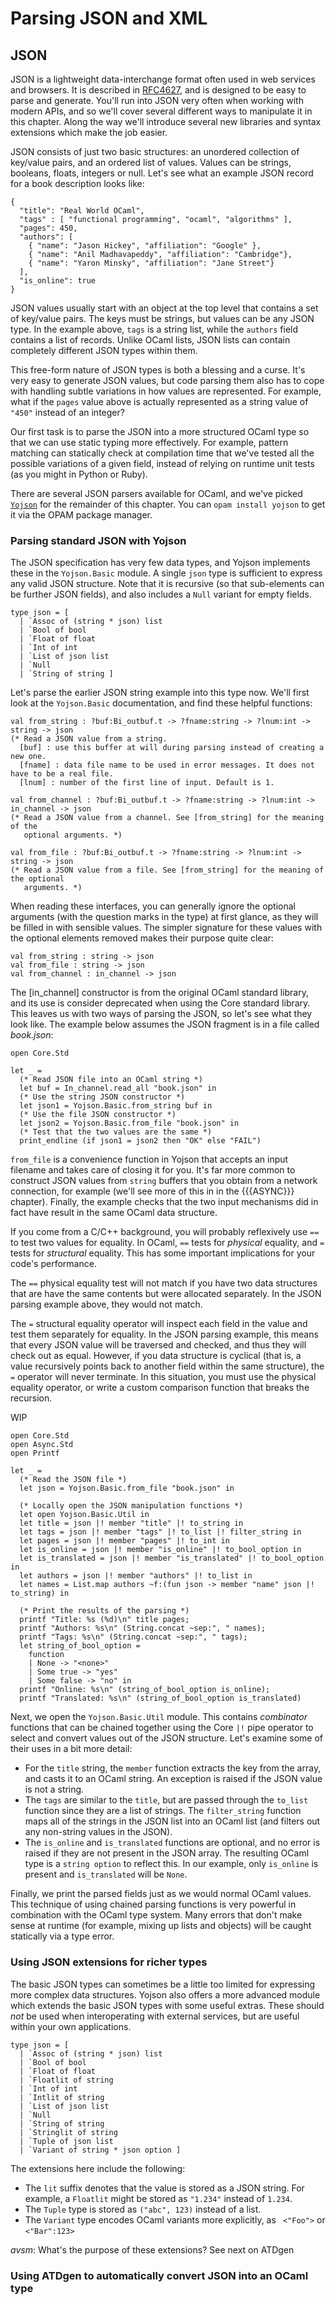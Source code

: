 # Parsing JSON and XML

## JSON

JSON is a lightweight data-interchange format often used in web services and
browsers.  It is described in [RFC4627](http://www.ietf.org/rfc/rfc4627.txt),
and is designed to be easy to parse and generate.  You'll run into JSON very
often when working with modern APIs, and so we'll cover several different
ways to manipulate it in this chapter. Along the way we'll introduce several
new libraries and syntax extensions which make the job easier.

JSON consists of just two basic structures: an unordered collection of
key/value pairs, and an ordered list of values.  Values can be strings,
booleans, floats, integers or null.  Let's see what an example JSON record for
a book description looks like:

~~~~~~~~~~~~~~~~~~~~~~~~~~~ { .json }
{
  "title": "Real World OCaml",
  "tags" : [ "functional programming", "ocaml", "algorithms" ],
  "pages": 450,
  "authors": [
    { "name": "Jason Hickey", "affiliation": "Google" },
    { "name": "Anil Madhavapeddy", "affiliation": "Cambridge"},
    { "name": "Yaron Minsky", "affiliation": "Jane Street"}
  ],
  "is_online": true
}
~~~~~~~~~~~~~~~~~~~~~~~~~~~

JSON values usually start with an object at the top level that contains a set
of key/value pairs.  The keys must be strings, but values can be any JSON type.
In the example above, `tags` is a string list, while the `authors` field
contains a list of records.  Unlike OCaml lists, JSON lists can contain
completely different JSON types within them.

This free-form nature of JSON types is both a blessing and a curse.  It's very
easy to generate JSON values, but code parsing them also has to cope with
handling subtle variations in how values are represented. For example, what if
the `pages` value above is actually represented as a string value of `"450"`
instead of an integer?

Our first task is to parse the JSON into a more structured OCaml type so that
we can use static typing more effectively.  For example, pattern matching can
statically check at compilation time that we've tested all the possible variations
of a given field, instead of relying on runtime unit tests (as you might in Python
or Ruby).

There are several JSON parsers available for OCaml, and we've picked
[`Yojson`](http://mjambon.com/yojson.html) for the remainder of this chapter.
You can `opam install yojson` to get it via the OPAM package manager.
 
### Parsing standard JSON with Yojson

The JSON specification has very few data types, and Yojson implements
these in the `Yojson.Basic` module.  A single `json` type is sufficient to
express any valid JSON structure. Note that it is recursive (so that
sub-elements can be further JSON fields), and also includes a `Null` variant
for empty fields.

~~~~~~~~~~~~~~~~~~~~~~~~~~~ { .ocaml }
type json = [
  | `Assoc of (string * json) list
  | `Bool of bool
  | `Float of float
  | `Int of int
  | `List of json list
  | `Null
  | `String of string ] 
~~~~~~~~~~~~~~~~~~~~~~~~~~~

Let's parse the earlier JSON string example into this type now.  We'll first
look at the `Yojson.Basic` documentation, and find these helpful functions:

~~~~~~~~~~~~~~~~~~~~~~~~~~~ { .ocaml }
val from_string : ?buf:Bi_outbuf.t -> ?fname:string -> ?lnum:int -> string -> json
(* Read a JSON value from a string.
  [buf] : use this buffer at will during parsing instead of creating a new one.
  [fname] : data file name to be used in error messages. It does not have to be a real file.
  [lnum] : number of the first line of input. Default is 1.

val from_channel : ?buf:Bi_outbuf.t -> ?fname:string -> ?lnum:int -> in_channel -> json
(* Read a JSON value from a channel. See [from_string] for the meaning of the 
   optional arguments. *)

val from_file : ?buf:Bi_outbuf.t -> ?fname:string -> ?lnum:int -> string -> json
(* Read a JSON value from a file. See [from_string] for the meaning of the optional
   arguments. *)
~~~~~~~~~~~~~~~~~~~~~~~~~~~

When reading these interfaces, you can generally ignore the optional arguments
(with the question marks in the type) at first glance, as they will be filled
in with sensible values.  The simpler signature for these values with the
optional elements removed makes their purpose quite clear:

~~~~~~~~~~~~~~~~~~~~~~~~~~~ { .ocaml }
val from_string : string -> json
val from_file : string -> json
val from_channel : in_channel -> json
~~~~~~~~~~~~~~~~~~~~~~~~~~~

The [in_channel] constructor is from the original OCaml standard library, and
its use is consider deprecated when using the Core standard library.  This
leaves us with two ways of parsing the JSON, so let's see what they look like.
The example below assumes the JSON fragment is in a file called *book.json*:

~~~~~~~~~~~~~~~~~~~~~~~~~~~ { .ocaml }
open Core.Std

let _ =
  (* Read JSON file into an OCaml string *)
  let buf = In_channel.read_all "book.json" in
  (* Use the string JSON constructor *)
  let json1 = Yojson.Basic.from_string buf in
  (* Use the file JSON constructor *)
  let json2 = Yojson.Basic.from_file "book.json" in
  (* Test that the two values are the same *)
  print_endline (if json1 = json2 then "OK" else "FAIL")
~~~~~~~~~~~~~~~~~~~~~~~~~~~

`from_file` is a convenience function in Yojson that accepts an input filename
and takes care of closing it for you. It's far more common to construct JSON
values from `string` buffers that you obtain from a network connection, for
example (we'll see more of this in in the {{{ASYNC}}} chapter). Finally, the
example checks that the two input mechanisms did in fact have result in the
same OCaml data structure.

<sidebar>
<title>The difference between `=` and `==`</title>

If you come from a C/C++ background, you will probably reflexively use `==`
to test two values for equality. In OCaml, `==` tests for *physical* equality,
and `=` tests for *structural* equality. This has some important implications
for your code's performance.

The `==` physical equality test will not match if you have two data structures
that are have the same contents but were allocated separately. In the JSON
parsing example above, they would not match.

The `=` structural equality operator will inspect each field in the value and
test them separately for equality. In the JSON parsing example, this means that
every JSON value will be traversed and checked, and thus they will check out as
equal.  However, if you data structure is cyclical (that is, a value
recursively points back to another field within the same structure), the `=`
operator will never terminate.  In this situation, you must use the physical
equality operator, or write a custom comparison function that breaks the
recursion.

</sidebar>

WIP

~~~~~~~~~~~~~~~~~~~~~~~~~~~ { .ocaml }
open Core.Std
open Async.Std
open Printf

let _ =
  (* Read the JSON file *)
  let json = Yojson.Basic.from_file "book.json" in

  (* Locally open the JSON manipulation functions *)
  let open Yojson.Basic.Util in
  let title = json |! member "title" |! to_string in
  let tags = json |! member "tags" |! to_list |! filter_string in
  let pages = json |! member "pages" |! to_int in
  let is_online = json |! member "is_online" |! to_bool_option in
  let is_translated = json |! member "is_translated" |! to_bool_option in
  let authors = json |! member "authors" |! to_list in
  let names = List.map authors ~f:(fun json -> member "name" json |! to_string) in

  (* Print the results of the parsing *)
  printf "Title: %s (%d)\n" title pages;
  printf "Authors: %s\n" (String.concat ~sep:", " names);
  printf "Tags: %s\n" (String.concat ~sep:", " tags);
  let string_of_bool_option =
    function
    | None -> "<none>"
    | Some true -> "yes"
    | Some false -> "no" in
  printf "Online: %s\n" (string_of_bool_option is_online);
  printf "Translated: %s\n" (string_of_bool_option is_translated)
~~~~~~~~~~~~~~~~~~~~~~~~~~~

Next, we open the `Yojson.Basic.Util` module.  This contains *combinator* functions that can be chained together using the Core `|!` pipe operator to select and convert values out of the JSON structure.  Let's examine some of their uses in a bit more detail:

* For the `title` string, the `member` function extracts the key from the array, and casts it to an OCaml string. An exception is raised if the JSON value is not a string.
* The `tags` are similar to the `title`, but are passed through the `to_list` function since they are a list of strings.  The `filter_string` function maps all of the strings in the JSON list into an OCaml list (and filters out any non-string values in the JSON).
* The `is_online` and `is_translated` functions are optional, and no error is raised if they are not present in the JSON array. The resulting OCaml type is a `string option` to reflect this. In our example, only `is_online` is present and `is_translated` will be `None`.

Finally, we print the parsed fields just as we would normal OCaml values. This technique of using chained parsing functions is very powerful in combination with the OCaml type system. Many errors that don't make sense at runtime (for example, mixing up lists and objects) will be caught statically via a type error.

### Using JSON extensions for richer types

The basic JSON types  can sometimes be a little too limited for expressing more complex data structures. Yojson also offers a more advanced module which extends the basic JSON types with some useful extras.  These should *not* be used when interoperating with external services, but are useful within your own applications.

~~~~~~~~~~~~~~~~~~~~~~~~~~~ { .ocaml }
type json = [ 
  | `Assoc of (string * json) list
  | `Bool of bool
  | `Float of float
  | `Floatlit of string
  | `Int of int
  | `Intlit of string
  | `List of json list
  | `Null
  | `String of string
  | `Stringlit of string
  | `Tuple of json list
  | `Variant of string * json option ] 
~~~~~~~~~~~~~~~~~~~~~~~~~~~

The extensions here include the following:

* The `lit` suffix denotes that the value is stored as a JSON string. For example, a `Floatlit` might be stored as `"1.234"` instead of `1.234`.
* The `Tuple` type is stored as `("abc", 123)` instead of a list.
* The `Variant` type encodes OCaml variants more explicitly, as ` <"Foo">` or `<"Bar":123>`
 
_avsm_:  What's the purpose of these extensions? See next on ATDgen

### Using ATDgen to automatically convert JSON into an OCaml type

